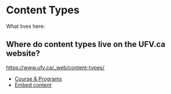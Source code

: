 # Content Types

What lives here:

## Where do content types live on the UFV.ca website?

https://www.ufv.ca/_web/content-types/

- [Course & Programs](https://www.ufv.ca/_web/content-types/course--programs-select/)
- [Embed content](https://www.ufv.ca/_web/content-types/embed-content/)
